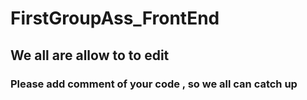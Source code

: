 # FirstGroupAss_FrontEnd
## We all are allow to to edit
### Please add comment of your code , so we all can catch up
